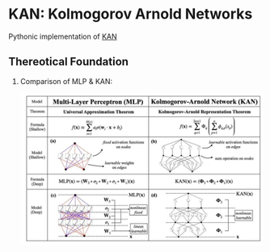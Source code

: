 # KAN: Kolmogorov Arnold Networks

Pythonic implementation of [KAN](documents/paper.pdf)

## Thereotical Foundation

1. Comparison of MLP & KAN:

    <img src="documents/mlp-kan.jpeg" width="600"/>
